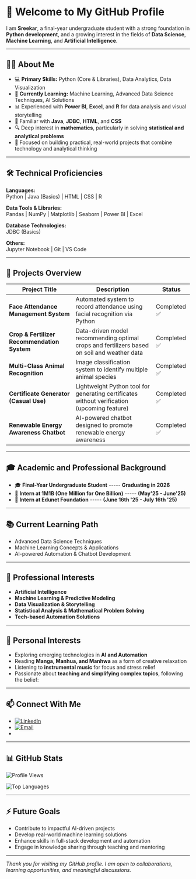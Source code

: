 # 👋 Welcome to My GitHub Profile

I am **Sreekar**, a final-year undergraduate student with a strong foundation in **Python development**, and a growing interest in the fields of **Data Science**, **Machine Learning**, and **Artificial Intelligence**.

---

## 👨‍💻 About Me

- 💻 **Primary Skills:** Python (Core & Libraries), Data Analytics, Data Visualization  
- 🌱 **Currently Learning:** Machine Learning, Advanced Data Science Techniques, AI Solutions  
- 📊 Experienced with **Power BI**, **Excel**, and **R** for data analysis and visual storytelling  
- 💾 Familiar with **Java**, **JDBC**, **HTML**, and **CSS**  
- 🔍 Deep interest in **mathematics**, particularly in solving **statistical and analytical problems**  
- 🎯 Focused on building practical, real-world projects that combine technology and analytical thinking

---

## 🛠️ Technical Proficiencies

**Languages:**  
Python | Java (Basics) | HTML | CSS | R  

**Data Tools & Libraries:**  
Pandas | NumPy | Matplotlib | Seaborn | Power BI | Excel  

**Database Technologies:**  
JDBC (Basics)

**Others:**  
Jupyter Notebook | Git | VS Code

---

## 🚀 Projects Overview

| Project Title                                 | Description                                                                         | Status              |
|---------------------------------------------|-------------------------------------------------------------------------------------|--------------------|
| **Face Attendance Management System**        | Automated system to record attendance using facial recognition via Python            | Completed ✅       |
| **Crop & Fertilizer Recommendation System**  | Data-driven model recommending optimal crops and fertilizers based on soil and weather data | Completed ✅ |
| **Multi-Class Animal Recognition**           | Image classification system to identify multiple animal species                     | Completed ✅       |
| **Certificate Generator (Casual Use)**       | Lightweight Python tool for generating certificates without verification (upcoming feature) | Completed ✅  |
| **Renewable Energy Awareness Chatbot**       | AI-powered chatbot designed to promote renewable energy awareness                   | Completed ✅   |

---

## 🎓 Academic and Professional Background

- 🎓 **Final-Year Undergraduate Student**                -----  **Graduating in 2026**
- 💼 **Intern at 1M1B (One Million for One Billion)**    -----  **(May'25 - June'25)**
- 💼 **Intern at Edunet Foundation**                     -----  **(June 16th '25 - July 16th '25)**

---

## 📚 Current Learning Path

- Advanced Data Science Techniques  
- Machine Learning Concepts & Applications  
- AI-powered Automation & Chatbot Development  

---

## 🎯 Professional Interests

- **Artificial Intelligence**  
- **Machine Learning & Predictive Modeling**  
- **Data Visualization & Storytelling**  
- **Statistical Analysis & Mathematical Problem Solving**  
- **Tech-based Automation Solutions**

---

## 🌱 Personal Interests

- Exploring emerging technologies in **AI and Automation**  
- Reading **Manga, Manhua, and Manhwa** as a form of creative relaxation  
- Listening to **instrumental music** for focus and stress relief  
- Passionate about **teaching and simplifying complex topics**, following the belief:



---

## 📫 Connect With Me

- [![LinkedIn](https://img.shields.io/badge/LinkedIn-Connect-blue?style=for-the-badge&logo=linkedin)](https://www.linkedin.com/in/sreekar529/)  
- [![Email](https://img.shields.io/badge/Email-Contact-green?style=for-the-badge&logo=gmail)](mailto:sreekar529@gmail.com)
- 
---

## 📊 GitHub Stats

![Profile Views](https://komarev.com/ghpvc/?username=Sreekar529&color=blue)


![Top Languages](https://github-readme-stats.vercel.app/api/top-langs/?username=Sreekar529&layout=compact&theme=radical)

---

## ⚡ Future Goals

- Contribute to impactful AI-driven projects  
- Develop real-world machine learning solutions  
- Enhance skills in full-stack development and automation  
- Engage in knowledge sharing through teaching and mentoring

---


_Thank you for visiting my GitHub profile. I am open to collaborations, learning opportunities, and meaningful discussions._  
